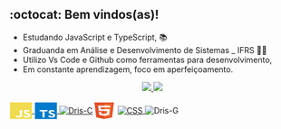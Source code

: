  ## :octocat:  Bem vindos(as)!

- Estudando JavaScript e TypeScript, :books:
- Graduanda em Análise e Desenvolvimento de Sistemas _ IFRS  :woman_student:
- Utilizo Vs Code e Github como ferramentas para desenvolvimento,
- Em constante aprendizagem, foco em aperfeiçoamento.

<div align="center">
  <a href="https://github.com/DrisHel">
  <img height="180em" src="https://github-readme-stats.vercel.app/api?username=DrisHel&show_icons=true&theme=jolly&include_all_commits=true&count_private=true"/>
  <img height="180em" src="https://github-readme-stats.vercel.app/api/top-langs/?username=DrisHel&layout=compact&langs_count=7&theme=jolly"/>
</div>
  
  <div style="display: inline_block"><br>
  <img align="center" alt="Dris-Js" height="30" width="40" src="https://raw.githubusercontent.com/devicons/devicon/master/icons/javascript/javascript-plain.svg">
  <img align="center" alt="Dris-Ts" height="30" width="40" src="https://raw.githubusercontent.com/devicons/devicon/master/icons/typescript/typescript-plain.svg">    
   <img align="center" alt="Dris-C" height="30" width="40"     
   src="https://cdn.jsdelivr.net/gh/devicons/devicon/icons/c/c-original.svg" 
 <a href = "https://developer.mozilla.org/pt-BR/docs/Web/HTML"><img align="center" alt="HTML" title="HTML" height="30" width="40" src="https://raw.githubusercontent.com/devicons/devicon/master/icons/html5/html5-original.svg"></a> 
  <a href = "https://developer.mozilla.org/pt-BR/docs/Web/CSS"><img align="center" alt="CSS" title="CSS" height="30" width="40" src="https://cdn.jsdelivr.net/gh/devicons/devicon/icons/css3/css3-original-wordmark.svg" /> </a>
 <img align="center" alt="Dris-G" height="30" width="40"     
   src="https://cdn.jsdelivr.net/gh/devicons/devicon/icons/graphql/graphql-plain-wordmark.svg" /> 
          
</div> 
  
        
    
      
  
 
